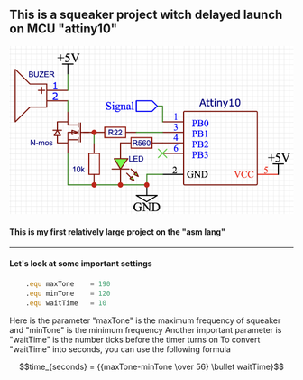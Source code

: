 ## This is a squeaker project witch delayed launch on MCU "attiny10"
![Circuit](/Pictures/sheme.png "Circuit")
#### This is my first relatively large project on the "asm lang"
----------------------------------------------------------------
#### Let's look at some important settings
```asm
    .equ maxTone    = 190
    .equ minTone    = 120
    .equ waitTime   = 10     
```
Here is the parameter "maxTone" is the maximum frequency of squeaker and "minTone" is the minimum frequency
Another important parameter is "waitTime" is the number ticks before the timer turns on
To convert "waitTime" into seconds, you can use the following formula
```math
time_{seconds} = {{maxTone-minTone \over 56} \bullet waitTime}
```